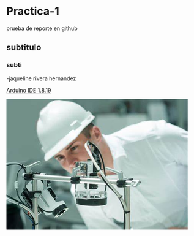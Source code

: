 # Practica-1
prueba de reporte en github
## subtitulo
### subti
-jaqueline rivera hernandez

[Arduino IDE 1.8.19](https://www.arduino.cc/en/software)

![](https://github.com/jaquelineriverh/Practica-1/blob/main/automati.jpg)
